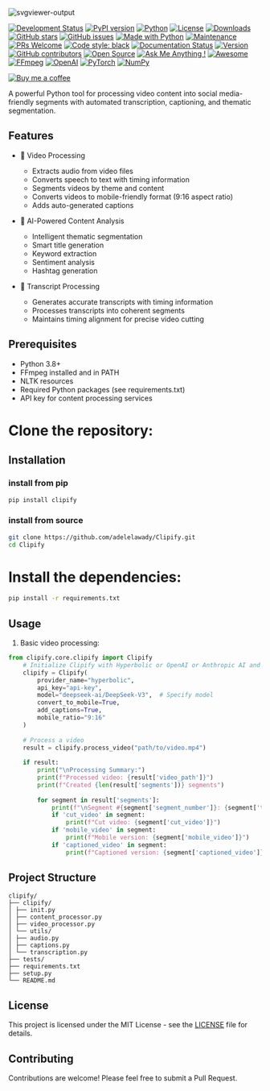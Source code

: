 
![svgviewer-output](https://github.com/user-attachments/assets/534e1369-e3ea-493c-a15d-f6aff9b175fe)


[![Development Status](https://img.shields.io/badge/status-beta-yellow.svg)](https://github.com/adelelawady/clipify)
[![PyPI version](https://img.shields.io/pypi/v/clipify.svg)](https://pypi.org/project/clipify/)
[![Python](https://img.shields.io/badge/python-3.8%2B-blue.svg)](https://github.com/adelelawady/clipify)
[![License](https://img.shields.io/pypi/l/clipify.svg)](https://github.com/adelelawady/clipify/blob/main/LICENSE)
[![Downloads](https://img.shields.io/pypi/dm/clipify.svg)](https://pypi.org/project/clipify/)
[![GitHub stars](https://img.shields.io/github/stars/adelelawady/Clipify.svg)](https://github.com/adelelawady/Clipify/stargazers)
[![GitHub issues](https://img.shields.io/github/issues/adelelawady/Clipify.svg)](https://github.com/adelelawady/Clipify/issues)
[![Made with Python](https://img.shields.io/badge/Made%20with-Python-1f425f.svg)](https://www.python.org/)
[![Maintenance](https://img.shields.io/badge/Maintained%3F-yes-green.svg)](https://github.com/adelelawady/Clipify/graphs/commit-activity)
[![PRs Welcome](https://img.shields.io/badge/PRs-welcome-brightgreen.svg?style=flat)](https://makeapullrequest.com)
[![Code style: black](https://img.shields.io/badge/code%20style-black-000000.svg)](https://github.com/psf/black)
[![Documentation Status](https://img.shields.io/badge/docs-passing-brightgreen.svg)](https://github.com/adelelawady/Clipify#readme)
[![Version](https://img.shields.io/badge/version-0.6.0-blue.svg)](https://github.com/adelelawady/Clipify)
[![GitHub contributors](https://img.shields.io/github/contributors/adelelawady/Clipify.svg)](https://github.com/adelelawady/Clipify/graphs/contributors/)
[![Open Source](https://badges.frapsoft.com/os/v1/open-source.svg?v=103)](https://opensource.org/)
[![Ask Me Anything !](https://img.shields.io/badge/Ask%20me-anything-1abc9c.svg)](https://github.com/adelelawady/Clipify/issues)
[![Awesome](https://cdn.rawgit.com/sindresorhus/awesome/d7305f38d29fed78fa85652e3a63e154dd8e8829/media/badge.svg)](https://github.com/adelelawady/Clipify)
[![FFmpeg](https://img.shields.io/badge/FFmpeg-007808?style=flat&logo=ffmpeg&logoColor=white)](https://ffmpeg.org/)
[![OpenAI](https://img.shields.io/badge/OpenAI-412991?style=flat&logo=openai&logoColor=white)](https://openai.com/)
[![PyTorch](https://img.shields.io/badge/PyTorch-EE4C2C?style=flat&logo=pytorch&logoColor=white)](https://pytorch.org/)
[![NumPy](https://img.shields.io/badge/NumPy-013243?style=flat&logo=numpy&logoColor=white)](https://numpy.org/)

<!-- Social & Support -->
[![Buy me a coffee](https://img.shields.io/badge/Buy%20me%20a%20coffee-☕-yellow.svg)](https://buymeacoffee.com/adel50ali5b)



A powerful Python tool for processing video content into social media-friendly segments with automated transcription, captioning, and thematic segmentation.






## Features

- 🎥 Video Processing
  - Extracts audio from video files
  - Converts speech to text with timing information
  - Segments videos by theme and content
  - Converts videos to mobile-friendly format (9:16 aspect ratio)
  - Adds auto-generated captions

- 🤖 AI-Powered Content Analysis
  - Intelligent thematic segmentation
  - Smart title generation
  - Keyword extraction
  - Sentiment analysis
  - Hashtag generation

- 📝 Transcript Processing
  - Generates accurate transcripts with timing information
  - Processes transcripts into coherent segments
  - Maintains timing alignment for precise video cutting

## Prerequisites

- Python 3.8+
- FFmpeg installed and in PATH
- NLTK resources
- Required Python packages (see requirements.txt)
- API key for content processing services

# Clone the repository:

## Installation

### install from pip

```bash
pip install clipify
```

### install from source

```bash
git clone https://github.com/adelelawady/Clipify.git
cd Clipify
```

# Install the dependencies:

```bash
pip install -r requirements.txt
```

## Usage

1. Basic video processing:

```python
from clipify.core.clipify import Clipify
    # Initialize Clipify with Hyperbolic or OpenAI or Anthropic AI and specific model
    clipify = Clipify(
        provider_name="hyperbolic",
        api_key="api-key",
        model="deepseek-ai/DeepSeek-V3",  # Specify model
        convert_to_mobile=True,
        add_captions=True,
        mobile_ratio="9:16"
    )
    
    # Process a video
    result = clipify.process_video("path/to/video.mp4")
    
    if result:
        print("\nProcessing Summary:")
        print(f"Processed video: {result['video_path']}")
        print(f"Created {len(result['segments'])} segments")
        
        for segment in result['segments']:
            print(f"\nSegment #{segment['segment_number']}: {segment['title']}")
            if 'cut_video' in segment:
                print(f"Cut video: {segment['cut_video']}")
            if 'mobile_video' in segment:
                print(f"Mobile version: {segment['mobile_video']}")
            if 'captioned_video' in segment:
                print(f"Captioned version: {segment['captioned_video']}")
```

## Project Structure

```
clipify/
├── clipify/
│ ├── init.py
│ ├── content_processor.py
│ ├── video_processor.py
│ └── utils/
│ ├── audio.py
│ ├── captions.py
│ └── transcription.py
├── tests/
├── requirements.txt
├── setup.py
└── README.md
```

  
## License

This project is licensed under the MIT License - see the [LICENSE](LICENSE) file for details.

## Contributing

Contributions are welcome! Please feel free to submit a Pull Request.
